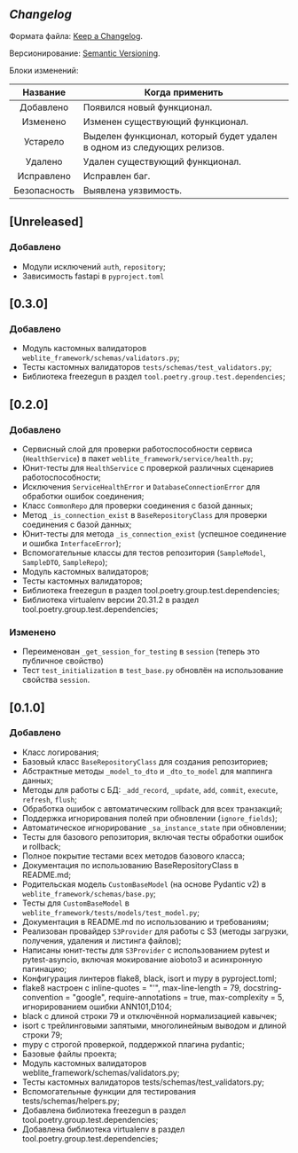 ## _Changelog_

Формата файла: [Keep a Changelog](https://keepachangelog.com/ru/1.0.0/).

Версионирование: [Semantic Versioning](https://semver.org/lang/ru/).

Блоки изменений:

|   Название   | Когда применить                                                        |
|:------------:|------------------------------------------------------------------------|
|  Добавлено   | Появился новый функционал.                                             |
|   Изменено   | Изменен существующий функционал.                                       |
|   Устарело   | Выделен функционал, который будет удален в одном из следующих релизов. |
|   Удалено    | Удален существующий функционал.                                        |
|  Исправлено  | Исправлен баг.                                                         |
| Безопасность | Выявлена уязвимость.                                                   |

## [Unreleased]

### Добавлено
- Модули исключений `auth`, `repository`;
- Зависимость fastapi в `pyproject.toml`

## [0.3.0]

### Добавлено
- Модуль кастомных валидаторов `weblite_framework/schemas/validators.py`; 
- Тесты кастомных валидаторов `tests/schemas/test_validators.py`;
- Библиотека freezegun в раздел `tool.poetry.group.test.dependencies`;

## [0.2.0]

### Добавлено
- Сервисный слой для проверки работоспособности сервиса (`HealthService`) в пакет `weblite_framework/service/health.py`;
- Юнит-тесты для `HealthService` с проверкой различных сценариев работоспособности;
- Исключения `ServiceHealthError` и `DatabaseConnectionError` для обработки ошибок соединения;
- Класс `CommonRepo` для проверки соединения с базой данных;
- Метод `_is_connection_exist` в `BaseRepositoryClass` для проверки соединения с базой данных;
- Юнит-тесты для метода `_is_connection_exist` (успешное соединение и ошибка `InterfaceError`);
- Вспомогательные классы для тестов репозитория (`SampleModel`, `SampleDTO`, `SampleRepo`);
- Модуль кастомных валидаторов; 
- Тесты кастомных валидаторов;
- Библиотека freezegun в раздел tool.poetry.group.test.dependencies;
- Библиотека virtualenv версии 20.31.2 в раздел tool.poetry.group.test.dependencies;

### Изменено
- Переименован `_get_session_for_testing` в `session` (теперь это публичное свойство)
- Тест `test_initialization` в `test_base.py` обновлён на использование свойства `session`.

## [0.1.0]

### Добавлено

- Класс логирования;
- Базовый класс `BaseRepositoryClass` для создания репозиториев;
- Абстрактные методы `_model_to_dto` и `_dto_to_model` для маппинга данных;
- Методы для работы с БД: `_add_record`, `_update`, `add`, `commit`, `execute`, `refresh`, `flush`;
- Обработка ошибок с автоматическим rollback для всех транзакций;
- Поддержка игнорирования полей при обновлении (`ignore_fields`);
- Автоматическое игнорирование `_sa_instance_state` при обновлении;
- Тесты для базового репозитория, включая тесты обработки ошибок и rollback;
- Полное покрытие тестами всех методов базового класса;
- Документация по использованию BaseRepositoryClass в README.md;
- Родительская модель `CustomBaseModel` (на основе Pydantic v2) в `weblite_framework/schemas/base.py`;
- Тесты для `CustomBaseModel` в `weblite_framework/tests/models/test_model.py`;
- Документация в README.md по использованию и требованиям;
- Реализован провайдер `S3Provider` для работы с S3 (методы загрузки, получения, удаления и листинга файлов);
- Написаны юнит-тесты для `S3Provider` с использованием pytest и pytest-asyncio, включая мокирование aioboto3 и асинхронную пагинацию;
- Конфигурация линтеров flake8, black, isort и mypy в pyproject.toml;
- flake8 настроен с inline-quotes = "'", max-line-length = 79, docstring-convention = "google", require-annotations = true, max-complexity = 5, игнорированием ошибки ANN101,D104;
- black с длиной строки 79 и отключённой нормализацией кавычек;
- isort с трейлинговыми запятыми, многолинейным выводом и длиной строки 79;
- mypy с строгой проверкой, поддержкой плагина pydantic;
- Базовые файлы проекта;
- Модуль кастомных валидаторов weblite_framework/schemas/validators.py; 
- Тесты кастомных валидаторов tests/schemas/test_validators.py;
- Вспомогательные функции для тестирования tests/schemas/helpers.py;
- Добавлена библиотека freezegun в раздел tool.poetry.group.test.dependencies;
- Добавлена библиотека virtualenv в раздел tool.poetry.group.test.dependencies;


